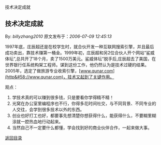 技术决定成就
## 技术决定成就

By: *billyzhang2010* 原文发布于：*2006-07-09 12:45:13*

 

   1997年底，庄辰超还是在校学生时，就合伙开发一种互联网搜索引擎，并且最后成功卖出，靠技术赚第一桶金。1999年初，庄辰超和另2位合伙人开个网站“鲨威体坛”,总共开了18个月，卖了1500万美元。鲨威体坛”脱手后,庄辰超去了美国，在世界银行任系统构架工程师。谋到这份工作，他仍然认为是技术过硬的结果。2005年，选定了做旅游专业收索引擎，[www.qunar.com](http&#58;//www.qunar.com)，技术又起到了关键作用。

   观点：

1. 学技术真的可以赚到很多钱，只是要看你学得精不精！
2. 光窝在办公室里编程序也不行，你得多花时间社交，与不同背景、不同专业的人交往，会学到很多技术以外的东西。
3. 创业也好打工也好，都要事先想清楚你想获得什么，能获得什么，不要糊里糊涂就一腔热血地行动起来。
4. 当然自己不一定要什么都懂，学会找到好的商业伙伴合作，一起来做大事。

[返回目录](index.html)
